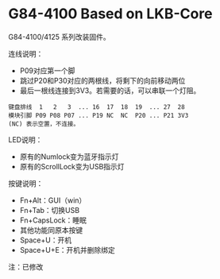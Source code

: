 # G84-4100 Based on LKB-Core

G84-4100/4125 系列改装固件。

连线说明：
- P09对应第一个脚
- 跳过P20和P30对应的两根线，将剩下的向前移动两位
- 最后一根线连接到3V3。若需要的话，可以串联一个灯阻。

```
键盘排线  1   2   3  ... 16  17  18  19  ... 27  28
模块引脚 P09 P08 P07 ... P19 NC  NC  P20 ... P21 3V3
(NC) 表示空置，不连接。
```

LED说明：
- 原有的Numlock变为蓝牙指示灯
- 原有的ScrollLock变为USB指示灯

按键说明：
- Fn+Alt：GUI（win）
- Fn+Tab：切换USB
- Fn+CapsLock：睡眠
- 其他功能同原本按键
- Space+U：开机
- Space+U+E：开机并删除绑定

注：已修改
